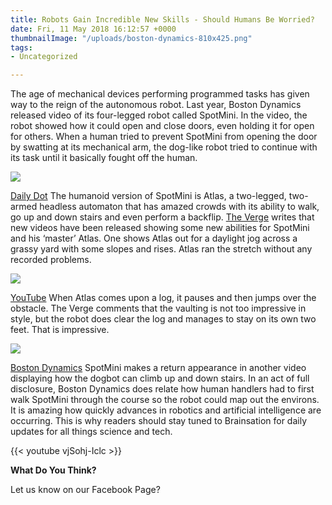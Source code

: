 ```yaml
---
title: Robots Gain Incredible New Skills - Should Humans Be Worried?
date: Fri, 11 May 2018 16:12:57 +0000
thumbnailImage: "/uploads/boston-dynamics-810x425.png"
tags:
- Uncategorized

---
```

The age of mechanical devices performing programmed tasks has given way to the reign of the autonomous robot. Last year, Boston Dynamics released video of its four-legged robot called SpotMini. In the video, the robot showed how it could open and close doors, even holding it for open for others. When a human tried to prevent SpotMini from opening the door by swatting at its mechanical arm, the dog-like robot tried to continue with its task until it basically fought off the human. 

![](http://newsattorneys.staging.wpengine.com/wp-content/uploads/2018/05/boston-dynamics-atlas-1024x512.jpg) 

[Daily Dot](https://www.dailydot.com/debug/boston-dynamics-atlas-robot-demonstration/) The humanoid version of SpotMini is Atlas, a two-legged, two-armed headless automaton that has amazed crowds with its ability to walk, go up and down stairs and even perform a backflip. [The Verge](https://www.theverge.com/circuitbreaker/2018/5/10/17341400/boston-dynamics-atlas-spotmini-robots-videos-autonomous-navigation) writes that new videos have been released showing some new abilities for SpotMini and his ‘master’ Atlas. One shows Atlas out for a daylight jog across a grassy yard with some slopes and rises. Atlas ran the stretch without any recorded problems. 

![](http://newsattorneys.staging.wpengine.com/wp-content/uploads/2018/05/boston-dynamics-atlas2-1024x576.jpg) 

[YouTube](https://www.youtube.com/watch?v=rVlhMGQgDkY) When Atlas comes upon a log, it pauses and then jumps over the obstacle. The Verge comments that the vaulting is not too impressive in style, but the robot does clear the log and manages to stay on its own two feet. That is impressive. 

![](http://newsattorneys.staging.wpengine.com/wp-content/uploads/2018/05/boston-dynamics-jumping-robot.gif)

 [Boston Dynamics](https://www.bostondynamics.com/) SpotMini makes a return appearance in another video displaying how the dogbot can climb up and down stairs. In an act of full disclosure, Boston Dynamics does relate how human handlers had to first walk SpotMini through the course so the robot could map out the environs. It is amazing how quickly advances in robotics and artificial intelligence are occurring. This is why readers should stay tuned to Brainsation for daily updates for all things science and tech. 

{{< youtube vjSohj-Iclc >}}

**What Do You Think?**

Let us know on our Facebook Page?